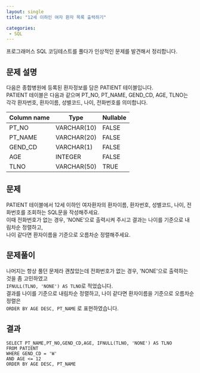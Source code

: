 ```yaml
---
layout: single
title: "12세 이하인 여자 환자 목록 출력하기"

categories:
 - SQL
---
```


프로그래머스 SQL 코딩테스트를 풀다가 인상적인 문제를 발견해서 정리합니다.

## 문제 설명
다음은 종합병원에 등록된 환자정보를 담은 PATIENT 테이블입니다. <br>
PATIENT 테이블은 다음과 같으며 PT_NO, PT_NAME, GEND_CD, AGE, TLNO는 각각 환자번호, 환자이름, 성별코드, 나이, 전화번호를 의미합니다. <br>

| Column name |	Type |	Nullable
| --- | --- | --- |
PT_NO	 | VARCHAR(10) |	FALSE
PT_NAME |	VARCHAR(20) |	FALSE
GEND_CD |	VARCHAR(1) |	FALSE
AGE |	INTEGER |	FALSE
TLNO |	VARCHAR(50) |	TRUE


## 문제
PATIENT 테이블에서 12세 이하인 여자환자의 환자이름, 환자번호, 성별코드, 나이, 전화번호를 조회하는 SQL문을 작성해주세요. <br>
이때 전화번호가 없는 경우, 'NONE'으로 출력시켜 주시고 결과는 나이를 기준으로 내림차순 정렬하고, <br>
나이 같다면 환자이름을 기준으로 오름차순 정렬해주세요. <br>

## 문제풀이
나머지는 항상 풀던 문제라 괜찮았는데 전화번호가 없는 경우, 'NONE'으로 출력하는 것을 좀 고민하였고 <br>
`IFNULL(TLNO, 'NONE') AS TLNO`로 적었습니다. <br>
 결과를 나이를 기준으로 내림차순 정렬하고, 나이 같다면 환자이름을 기준으로 오름차순 정렬은 <br>
 `ORDER BY AGE DESC, PT_NAME` 로 표현하였습니다. <br>
 
 ## 결과
 ```mysql
 SELECT PT_NAME,PT_NO,GEND_CD,AGE, IFNULL(TLNO, 'NONE') AS TLNO
FROM PATIENT
WHERE GEND_CD = 'W'
AND AGE <= 12
ORDER BY AGE DESC, PT_NAME
```
